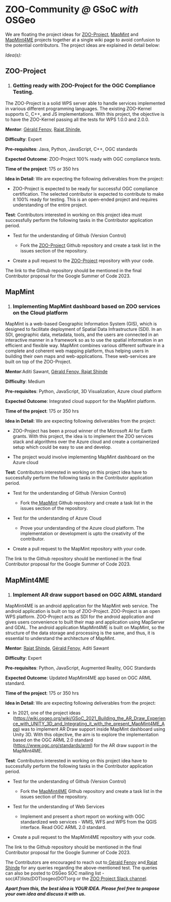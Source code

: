 # ZOO-Community _@_ GSoC _with_ OSGeo

We are floating the project ideas for [ZOO-Project](https://github.com/ZOO-Project/ZOO-Project), [MapMint](https://github.com/mapmint/mapmint) and [MapMint4ME](https://github.com/mapmint/MapMint4ME) projects together at a single wiki page to avoid confusion to the potential contributors. The project ideas are explained in detail below:

_Idea(s):_

## **ZOO-Project**

1. ### Getting ready with ZOO-Project for the OGC Compliance Testing.

The ZOO-Project is a solid WPS server able to handle services implemented in various different programming languages. The existing ZOO-Kernel supports C, C++, and JS implementations. With this project, the objective is to have the ZOO-Kernel passing all the tests for WPS 1.0.0 and 2.0.0.

**Mentor**: [Gérald Fenoy](https://www.osgeo.org/member/gerald-fenoy/), [Rajat Shinde](https://www.osgeo.org/member/shinde/), 

**Difficulty**: Expert

**Pre-requisites**: Java, Python, JavaScript, C++, OGC standards

**Expected Outcome**: ZOO-Project 100% ready with OGC compliance tests.

**Time of the project**: 175 or 350 hrs

**Idea in Detail**: We are expecting the following deliverables from the project:

-   ZOO-Project is expected to be ready for successful OGC compliance certification. The selected contributor is expected to contribute to make it 100% ready for testing. This is an open-ended project and requires understanding of the entire project.   

**Test**: Contributors interested in working on this project idea must successfully perform the following tasks in the Contributor application period.

-   Test for the understanding of Github (Version Control)

    -   Fork the [ZOO-Project](https://github.com/ZOO-Project/ZOO-Project) Github repository and create a task list in the issues section of the repository.

-   Create a pull request to the [ZOO-Project](https://github.com/ZOO-Project/ZOO-Project) repository with your code.

The link to the Github repository should be mentioned in the final Contributor proposal for the Google Summer of Code 2023.

## MapMint

1. ### Implementing MapMint dashboard based on ZOO services on the Cloud platform

MapMint is a web-based Geographic Information System (GIS), which is designed to facilitate deployment of Spatial Data Infrastructure (SDI). In an SDI, geographic data, metadata, tools, and the users are connected in an interactive manner in a framework so as to use the spatial information in an efficient and flexible way. MapMint combines various different software in a complete and coherent web mapping platform, thus helping users in building their own maps and web-applications. These web-services are built on top of the ZOO-Project. 

**Mentor**:Aditi Sawant, [Gérald Fenoy](https://www.osgeo.org/member/gerald-fenoy/),[  Rajat Shinde](https://www.osgeo.org/member/shinde/)

**Difficulty**: Medium

**Pre-requisites**: Python, JavaScript, 3D Visualization, Azure cloud platform

**Expected Outcome**: Integrated cloud support for the MapMint platform.

**Time of the project**: 175 or 350 hrs

**Idea in Detail**: We are expecting following deliverables from the project:

-   ZOO-Project has been a proud winner of the Microsoft AI for Earth grants. With this project, the idea is to implement the ZOO services stack and algorithms over the Azure cloud and create a containerized setup which could be easy to use and develop.

-   The project would involve implementing MapMint dashboard on the Azure cloud 

**Test**: Contributors interested in working on this project idea have to successfully perform the following tasks in the Contributor application period.

-   Test for the understanding of Github (Version Control)

    -   Fork the[  MapMint](https://github.com/mapmint/mapmint) Github repository and create a task list in the issues section of the repository.

-   Test for the understanding of Azure Cloud

    -   Prove your understanding of the Azure cloud platform. The implementation or development is upto the creativity of the contributor.

-   Create a pull request to the MapMint repository with your code.

The link to the Github repository should be mentioned in the final Contributor proposal for the Google Summer of Code 2023.

## MapMint4ME

1.  ### Implement AR draw support based on OGC ARML standard

MapMint4ME is an android application for the MapMint web service. The android application is built on top of ZOO-Project. ZOO-Project is an open WPS platform. ZOO-Project acts as SDI for the android application and gives users convenience to built their map and application using MapServer and GDAL. The android application MapMint4ME is built on MapMint, so the structure of the data storage and processing is the same, and thus, it is essential to understand the architecture of MapMint. 

**Mentor**: [Rajat Shinde](https://www.osgeo.org/member/shinde/), [Gérald Fenoy](https://www.osgeo.org/member/gerald-fenoy/), Aditi Sawant

**Difficulty**: Expert

**Pre-requisites**: Python, JavaScript, Augmented Reality, OGC Standards

**Expected Outcome**: Updated MapMint4ME app based on OGC ARML standard.

**Time of the project**: 175 or 350 hrs

**Idea in Detail**: We are expecting following deliverables from the project:

-   In 2021, one of the project ideas (https://wiki.osgeo.org/wiki/GSoC_2021_Building_the_AR_Draw_Experience_with_UNITY_3D_and_Integrating_it_with_the_present_MapMint4ME_App) was to implement AR Draw support inside MapMint dashboard using Unity 3D. With this objective, the aim is to explore the implementation based on the OGC ARML 2.0 standard (https://www.ogc.org/standards/arml) for the AR draw support in the MapMint4ME. 

**Test**: Contributors interested in working on this project idea have to successfully perform the following tasks in the Contributor application period.

-   Test for the understanding of Github (Version Control)

    -   Fork the [MapMint4ME](https://github.com/mapmint/MapMint4ME) Github repository and create a task list in the issues section of the repository.

-   Test for the understanding of Web Services

    -   Implement and present a short report on working with OGC standardized web services - WMS, WFS and WPS from the QGIS interface. Read OGC ARML 2.0 standard.

-   Create a pull request to the MapMint4ME repository with your code.

The link to the Github repository should be mentioned in the final Contributor proposal for the Google Summer of Code 2023.

The Contributors are encouraged to reach out to[  Gérald Fenoy](https://www.osgeo.org/member/gerald-fenoy/) and[  Rajat Shinde](https://www.osgeo.org/member/shinde/) for any queries regarding the above-mentioned test. The queries can also be posted to OSGeo SOC mailing list - soc(AT)lists(DOT)osgeo(DOT)org or the [ZOO Project Slack channel](http://zoo-project.slack.com).

_**Apart from this, the best idea is YOUR IDEA. Please feel free to propose your own idea and discuss it with us.**_